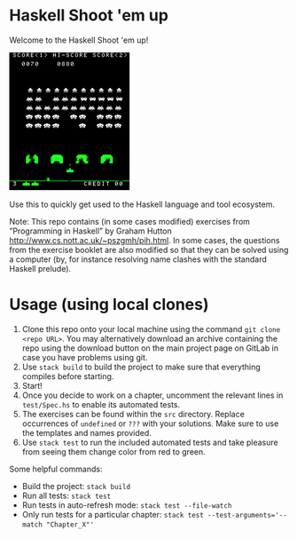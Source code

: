 # Haskell Shoot 'em up

Welcome to the Haskell Shoot 'em up!

![Space Invaders](images/SpaceInvaders-Gameplay.gif)

Use this to quickly get used to the Haskell language and tool ecosystem.

Note: This repo contains (in some cases modified) exercises from ”Programming in Haskell” by Graham Hutton <http://www.cs.nott.ac.uk/~pszgmh/pih.html>. In some cases, the questions from the exercise booklet are also modified so that they can be solved using a computer (by, for instance resolving name clashes with the standard Haskell prelude).


# Usage (using local clones)

1. Clone this repo onto your local machine using the command `git clone <repo URL>`. You may alternatively download an archive containing the repo using the download button on the main project page on GitLab in case you have problems using git.
2. Use `stack build` to build the project to make sure that everything compiles before starting.
3. Start!
4. Once you decide to work on a chapter, uncomment the relevant lines in `test/Spec.hs` to enable its automated tests.
5. The exercises can be found within the `src` directory. Replace occurrences of `undefined` or `???` with your solutions. Make sure to use the templates and names provided.
6. Use `stack test` to run the included automated tests and take pleasure from seeing them change color from red to green.


Some helpful commands:
- Build the project: `stack build`
- Run all tests: `stack test`
- Run tests in auto-refresh mode: `stack test --file-watch`
- Only run tests for a particular chapter: `stack test --test-arguments='--match "Chapter_X"'`



